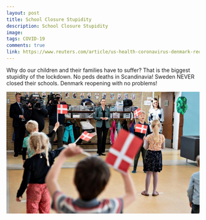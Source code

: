 ```yaml
---
layout: post
title: School Closure Stupidity
description: School Closure Stupidity
image: 
tags: COVID-19
comments: true
link: https://www.reuters.com/article/us-health-coronavirus-denmark-reopening-idUSKBN2341N7
---
```

Why do our children and their families have to suffer? That is the
biggest stupidity of the lockdown. No peds deaths in Scandinavia! Sweden
NEVER closed their schools. Denmark reopening with no problems!

![](/../../assets/images/post-images/stupidity/a196c2f5d6254b8f008012e55a2d28ca.jpg)
